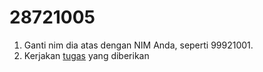# 28721005
1. Ganti nim dia atas dengan NIM Anda, seperti 99921001.
2. Kerjakan [tugas](../README.md) yang diberikan

